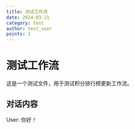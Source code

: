 ```yaml
---
title: 测试工作流
date: 2024-03-21
category: test
author: test_user
points: 1
---
```


# 测试工作流

这是一个测试文件，用于测试积分排行榜更新工作流。

## 对话内容

User: 你好！
